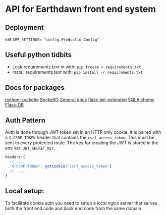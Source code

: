 # API for Earthdawn front end system

## Deployment

set `APP_SETTINGS= "config.ProductionConfig"`

## Useful python tidbits

- Lock requirements.text in with: `pip freeze > requirements.txt`
- Install requirements.text with: `pip install -r requirements.txt`

## Docs for packages

[python-socketio](https://github.com/miguelgrinberg/python-socketio)
[SocketIO General docs](https://socket.io/docs/v4/#What-Socket-IO-is)
[flask-jwt-extended](https://flask-jwt-extended.readthedocs.io/en/stable/installation/)
[SQLAlchemy](https://docs.sqlalchemy.org/en/14/)
[Flask-DB](https://github.com/nickjj/flask-db)

## Auth Pattern

Auth is done through JWT token set in an HTTP only cookie. It is paired with a `X-CSRF-TOKEN` header that contains the `csrf_access_token`. This must be sent to every protected route. The key for creating the JWT is stored in the env var: `JWT_SECRET_KEY`.

```javascript
headers:{
  // ...,
  'X-CSRF-TOKEN': getCookie('csrf_access_token')
  // ...,
}
```

## Local setup:

To facilitate cookie auth you need to setup a local nginx server that serves both the front end code and back end code from the same domain.
